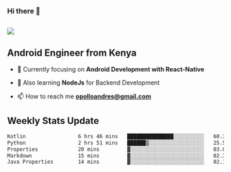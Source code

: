 ### Hi there 👋
<h2 align="left"><img src="https://readme-typing-svg.herokuapp.com?color=000000&lines=I'm+Andrew+Opollo😊;Welcome+to+my+Github😜"> </h2>

## Android Engineer from Kenya


- 🌱 Currently focusing on **Android Development with React-Native**

- 🔭 Also learning **NodeJs** for Backend Development

- 📫 How to reach me **opolloandres@gmail.com**


## Weekly Stats Update
<!--START_SECTION:waka-->

```txt
Kotlin                 6 hrs 46 mins   ███████████████░░░░░░░░░░   60.34 %
Python                 2 hrs 51 mins   ██████▒░░░░░░░░░░░░░░░░░░   25.51 %
Properties             20 mins         ▓░░░░░░░░░░░░░░░░░░░░░░░░   03.04 %
Markdown               15 mins         ▓░░░░░░░░░░░░░░░░░░░░░░░░   02.33 %
Java Properties        14 mins         ▓░░░░░░░░░░░░░░░░░░░░░░░░   02.14 %
```

<!--END_SECTION:waka-->



